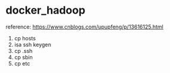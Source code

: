 # docker_hadoop



reference:
https://www.cnblogs.com/upupfeng/p/13616125.html

1. cp hosts
2. isa ssh keygen
3. cp .ssh
4. cp sbin
5. cp etc

